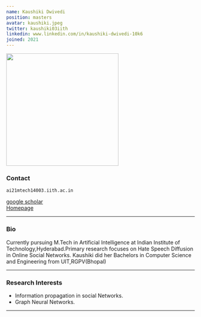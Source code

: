 ```yaml
---
name: Kaushiki Dwivedi
position: masters
avatar: kaushiki.jpeg
twitter: kaushiki03iith
linkedin: www.linkedin.com/in/kaushiki-dwivedi-10k6
joined: 2021
---
```


<img width="300" src="{{site.baseurl}}/images/people/{{page.avatar}}" data-action="zoom">

### Contact

<i class="fa fa-envelope-o"></i>  `ai21mtech14003.iith.ac.in`<br>

<i class="fa fa-bar-chart"></i> [google scholar](https://scholar.google.com/citations?user=gE8MOhwAAAAJ&hl=en) <br>
 [Homepage](http://ilennaj.github.io) <br>

<hr>

### Bio
Currently pursuing M.Tech in Artificial Intelligence at Indian Institute of Technology,Hyderabad.Primary research focuses on Hate Speech Diffusion in Online Social Networks.
Kaushiki did her Bachelors in Computer Science and Engineering from UIT,RGPV(Bhopal) 

<hr>

### Research Interests
* Information propagation in social Networks.
* Graph Neural Networks.

<hr>

<!--### Publications

Ilenna Jones and Konrad Kording, [“Do Biological Constraints Impair Dendritic Computation?”](https://www.sciencedirect.com/science/article/pii/S0306452221003900). Neuroscience, May 2022.

Ilenna Jones and Konrad Kording, [“Might a Single Neuron Solve Interesting Machine Learning Problems Through Successive Computations on Its Dendritic Tree?”](https://direct.mit.edu/neco/article/33/6/1554/100576/Might-a-Single-Neuron-Solve-Interesting-Machine). Neural Computation, May 2021. (Previously entitled: [“Can single neurons solve MNIST? The computational power of biological dendritic trees”](https://arxiv.org/abs/2009.01269) in ArXiv
2020.)

Roozbeh Farhoodi, Kashayar Filom, Ilenna Jones, and Konrad Kording. [“On functions computed on trees”](https://www.mitpressjournals.org/doi/full/10.1162/neco_a_01231). Neural Computation. September 2019

Ilenna Jones, and Konrad Kording. [“Quantifying the role of neurons for behavior is a mediation question”](https://www.cambridge.org/core/journals/behavioral-and-brain-sciences/article/quantifying-the-role-of-neurons-for-behavior-is-a-mediation-question/E3E3CBD9AD04A991FD05B8ADA45EDBC5). Cambridge University Press. November 2019. (A commentary in response to ["Is Coding a Relevant Metaphor for the Brain?"](https://www.cambridge.org/core/journals/behavioral-and-brain-sciences/article/is-coding-a-relevant-metaphor-for-the-brain/D578626E4888193FFFAE5B6E2C37E052) by Romain Brette, 2018)

-->